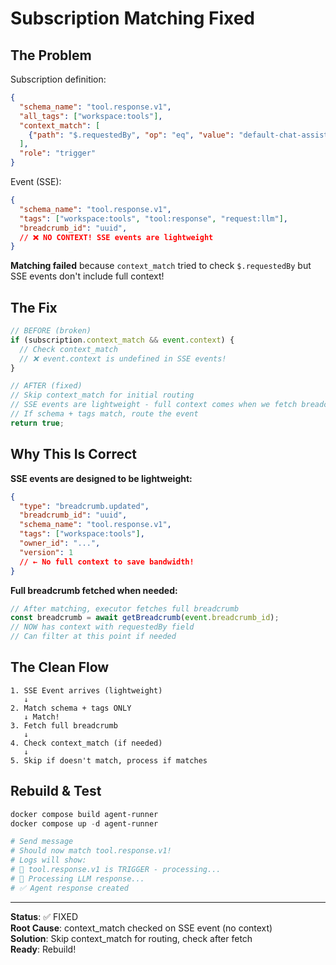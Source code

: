 # Subscription Matching Fixed

## The Problem

Subscription definition:
```json
{
  "schema_name": "tool.response.v1",
  "all_tags": ["workspace:tools"],
  "context_match": [
    {"path": "$.requestedBy", "op": "eq", "value": "default-chat-assistant"}
  ],
  "role": "trigger"
}
```

Event (SSE):
```json
{
  "schema_name": "tool.response.v1",
  "tags": ["workspace:tools", "tool:response", "request:llm"],
  "breadcrumb_id": "uuid",
  // ❌ NO CONTEXT! SSE events are lightweight
}
```

**Matching failed** because `context_match` tried to check `$.requestedBy` but SSE events don't include full context!

## The Fix

```typescript
// BEFORE (broken)
if (subscription.context_match && event.context) {
  // Check context_match
  // ❌ event.context is undefined in SSE events!
}

// AFTER (fixed)
// Skip context_match for initial routing
// SSE events are lightweight - full context comes when we fetch breadcrumb
// If schema + tags match, route the event
return true;
```

## Why This Is Correct

**SSE events are designed to be lightweight:**
```json
{
  "type": "breadcrumb.updated",
  "breadcrumb_id": "uuid",
  "schema_name": "tool.response.v1",
  "tags": ["workspace:tools"],
  "owner_id": "...",
  "version": 1
  // ← No full context to save bandwidth!
}
```

**Full breadcrumb fetched when needed:**
```typescript
// After matching, executor fetches full breadcrumb
const breadcrumb = await getBreadcrumb(event.breadcrumb_id);
// NOW has context with requestedBy field
// Can filter at this point if needed
```

## The Clean Flow

```
1. SSE Event arrives (lightweight)
   ↓
2. Match schema + tags ONLY
   ↓ Match!
3. Fetch full breadcrumb
   ↓
4. Check context_match (if needed)
   ↓
5. Skip if doesn't match, process if matches
```

## Rebuild & Test

```powershell
docker compose build agent-runner
docker compose up -d agent-runner

# Send message
# Should now match tool.response.v1!
# Logs will show:
# 🎯 tool.response.v1 is TRIGGER - processing...
# 🧠 Processing LLM response...
# ✅ Agent response created
```

---

**Status**: ✅ FIXED  
**Root Cause**: context_match checked on SSE event (no context)  
**Solution**: Skip context_match for routing, check after fetch  
**Ready**: Rebuild!
